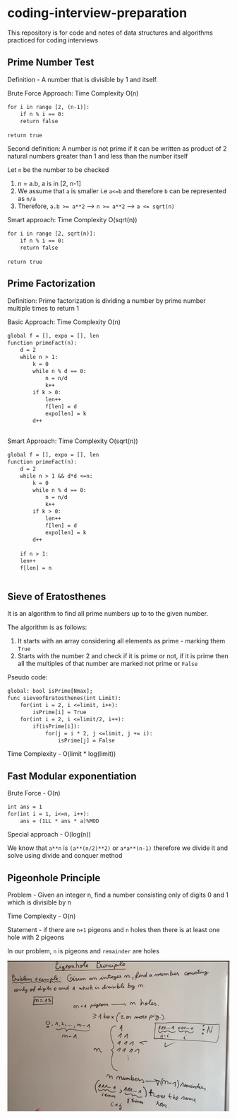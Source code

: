 # coding-interview-preparation
This repository is for code and notes of data structures and algorithms practiced for coding interviews

## Prime Number Test
Definition - A number that is divisible by 1 and itself. 

Brute Force Approach: Time Complexity O(n)

```
for i in range [2, (n-1)]:
    if n % i == 0:
    return false

return true
```

Second definition: A number is not prime if it can be written as product of 2 natural numbers greater than 1 and less than the number itself

Let `n` be the number to be checked

1. n = a.b, a is in [2, n-1]
2. We assume that `a` is smaller i.e `a<=b` and therefore `b` can be represented as `n/a`
3. Therefore, `a.b >= a**2` --> `n >= a**2` --> `a <= sqrt(n)`

Smart approach: Time Complexity O(sqrt(n))

```
for i in range [2, sqrt(n)]:
    if n % i == 0:
    return false

return true
```
## Prime Factorization

Definition: Prime factorization is dividing a number by prime number multiple times to return 1

Basic Approach: Time Complexity O(n)
```
global f = [], expo = [], len
function primeFact(n):
    d = 2
    while n > 1:
        k = 0
        while n % d == 0:
            n = n/d
            k++
        if k > 0:
            len++
            f[len] = d
            expo[len] = k
        d++
    
```
Smart Approach: Time Complexity O(sqrt(n))

```
global f = [], expo = [], len
function primeFact(n):
    d = 2
    while n > 1 && d*d <=n:
        k = 0
        while n % d == 0:
            n = n/d
            k++ 
        if k > 0:
            len++
            f[len] = d
            expo[len] = k
        d++

    if n > 1:
    len++
    f[len] = n
    
```
## Sieve of Eratosthenes
It is an algorithm to find all prime numbers up to to the given number.

The algorithm is as follows:
1. It starts with an array considering all elements as prime - marking them `True`
2. Starts with the number 2 and check if it is prime or not, if it is prime then all the multiples of that number are marked not prime or `False`

Pseudo code: 
```
global: bool isPrime[Nmax];
func sieveofEratosthenes(int Limit):
    for(int i = 2, i <=limit, i++):
        isPrime[i] = True
    for(int i = 2, i <=limit/2, i++):
        if(isPrime[i]):
            for(j = i * 2, j <=limit, j += i):
                isPrime[j] = False  
```
Time Complexity - O(limit * log(limit))

## Fast Modular exponentiation 

Brute Force - O(n)
```
int ans = 1
for(int i = 1, i<=n, i++):
    ans = (1LL * ans * a)%MOD
```

Special approach - O(log(n))

We know that `a**n` is `(a**(n/2)**2)` or `a*a**(n-1)` therefore we divide it and solve using divide and conquer method 

## Pigeonhole Principle

Problem - Given an integer n, find a number consisting only of digits 0 and 1 which is divisible by n 

Time Complexity - O(n)

Statement - if there are `n+1` pigeons and `n` holes then there is at least one hole with 2 pigeons

In our problem, `n` is pigeons and `remainder` are holes

![pigeon_hole](pigeon_hole.png)



